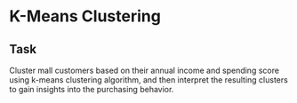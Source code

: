 # K-Means Clustering

## Task
Cluster mall customers based on their annual income and spending score using k-means clustering algorithm, and then interpret the resulting clusters to gain insights into the purchasing behavior.